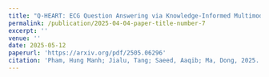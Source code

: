 ```yaml
---
title: "Q-HEART: ECG Question Answering via Knowledge-Informed Multimodal LLMs"
permalink: /publication/2025-04-04-paper-title-number-7
excerpt: ''
venue: ''
date: 2025-05-12
paperurl: 'https://arxiv.org/pdf/2505.06296' 
citation: 'Pham, Hung Manh; Jialu, Tang; Saeed, Aaqib; Ma, Dong, 2025. Q-Heart: ECG Question Answering via Knowledge-Informed Multimodal LLMs. arXiv preprint arXiv:2505.06296. https://arxiv.org/abs/2505.06296.'
---
```


